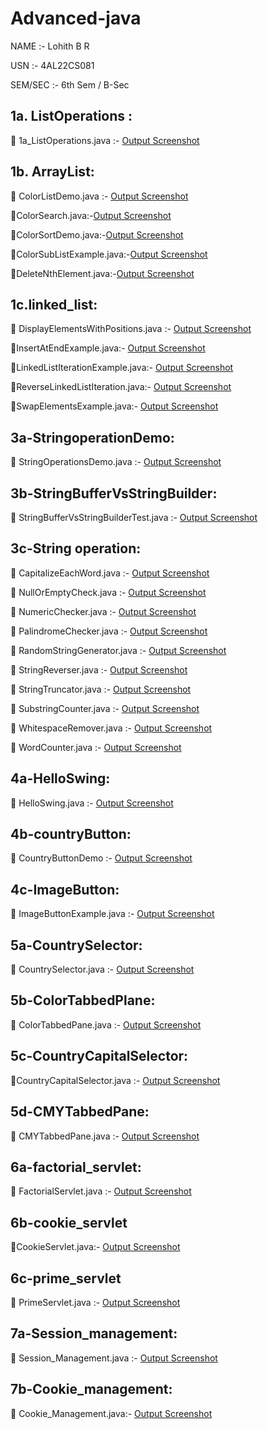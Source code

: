 # Advanced-java
NAME    :- Lohith B R

USN     :- 4AL22CS081

SEM/SEC :- 6th Sem / B-Sec


## 1a. ListOperations :

🔗 1a_ListOperations.java :- [Output Screenshot](https://github.com/lohithrace21/Advanced-java/blob/main/EXP-1_List_Operations/Screenshot-1a_ListOperations.png)

## 1b. ArrayList:

🔗 ColorListDemo.java :- [Output Screenshot](https://github.com/lohithrace21/Advanced-java/blob/main/EXP-1_List_Operations/1b_Array_List/Screenshot-1b_ColorListDemo.png)

🔗ColorSearch.java:-[Output Screenshot](https://github.com/lohithrace21/Advanced-java/blob/main/EXP-1_List_Operations/1b_Array_List/Screenshot-1b_ColorSearch.png)

🔗ColorSortDemo.java:-[Output Screenshot](https://github.com/lohithrace21/Advanced-java/blob/main/EXP-1_List_Operations/1b_Array_List/Screenshot-1b_ColorSortDemo.png)

🔗ColorSubListExample.java:-[Output Screenshot](https://github.com/lohithrace21/Advanced-java/blob/main/EXP-1_List_Operations/1b_Array_List/Screenshot-1b_ColorSubListExample.png)

🔗DeleteNthElement.java:-[Output Screenshot](https://github.com/lohithrace21/Advanced-java/blob/main/EXP-1_List_Operations/1b_Array_List/Screenshot-1b_DeleteNthElement.png)

## 1c.linked_list:

🔗 DisplayElementsWithPositions.java :- [Output Screenshot](https://github.com/lohithrace21/Advanced-java/blob/main/EXP-1_List_Operations/1b_Linked_list/Screenshot-1c_DisplayElementsWithPositions.png)

🔗InsertAtEndExample.java:- [Output Screenshot](https://github.com/lohithrace21/Advanced-java/blob/main/EXP-1_List_Operations/1b_Linked_list/Screenshot-1c_InsertAtEndExample.png)

🔗LinkedListIterationExample.java:- [Output Screenshot](https://github.com/lohithrace21/Advanced-java/blob/main/EXP-1_List_Operations/1b_Linked_list/Screenshot-1c_LinkedListIterationExample.png)

🔗ReverseLinkedListIteration.java:- [Output Screenshot](https://github.com/lohithrace21/Advanced-java/blob/main/EXP-1_List_Operations/1b_Linked_list/Screenshot-1c_ReverseLinkedListIteration.png)

🔗SwapElementsExample.java:- [Output Screenshot](https://github.com/lohithrace21/Advanced-java/blob/main/EXP-1_List_Operations/1b_Linked_list/Screenshot-1c_SwapElementsExample.png)

## 3a-StringoperationDemo:

🔗 StringOperationsDemo.java :- [Output Screenshot](https://github.com/lohithrace21/Advanced-java/blob/main/EXP-3_String_operation/Screenshot-3a_StringOperationsDemo.png)

## 3b-StringBufferVsStringBuilder:
🔗 StringBufferVsStringBuilderTest.java :- [Output Screenshot](https://github.com/lohithrace21/Advanced-java/blob/main/EXP-3_String_operation/Screenshot-3b_StringBufferVsStringBuilderTest.png)

## 3c-String operation:
🔗 CapitalizeEachWord.java :- [Output Screenshot](https://github.com/lohithrace21/Advanced-java/blob/main/EXP-3_String_operation/3c-String_opertion/Screenshot-3c_CapitalizeEachWord.png)

🔗 NullOrEmptyCheck.java :- [Output Screenshot](https://github.com/lohithrace21/Advanced-java/blob/main/EXP-3_String_operation/3c-String_opertion/Screenshot-3c_NullOrEmptyCheck.png)

🔗 NumericChecker.java :- [Output Screenshot](https://github.com/lohithrace21/Advanced-java/blob/main/EXP-3_String_operation/3c-String_opertion/Screenshot-3c_NumericChecker.png)

🔗 PalindromeChecker.java :- [Output Screenshot](https://github.com/lohithrace21/Advanced-java/blob/main/EXP-3_String_operation/3c-String_opertion/Screenshot-3c_PalindromeChecker.png)

🔗 RandomStringGenerator.java :- [Output Screenshot](https://github.com/lohithrace21/Advanced-java/blob/main/EXP-3_String_operation/3c-String_opertion/Screenshot-3c_RandomStringGenerator.png)

🔗 StringReverser.java :- [Output Screenshot](https://github.com/lohithrace21/Advanced-java/blob/main/EXP-3_String_operation/3c-String_opertion/Screenshot-3c_StringReverser.png)

🔗 StringTruncator.java :- [Output Screenshot](https://github.com/lohithrace21/Advanced-java/blob/main/EXP-3_String_operation/3c-String_opertion/Screenshot-3c_StringTruncator.png)


🔗 SubstringCounter.java :- [Output Screenshot](https://github.com/lohithrace21/Advanced-java/blob/main/EXP-3_String_operation/3c-String_opertion/Screenshot-3c_SubstringCounter.png)

🔗 WhitespaceRemover.java :- [Output Screenshot](https://github.com/lohithrace21/Advanced-java/blob/main/EXP-3_String_operation/3c-String_opertion/Screenshot-3c_WhitespaceRemover.png)

🔗 WordCounter.java :- [Output Screenshot](https://github.com/lohithrace21/Advanced-java/blob/main/EXP-3_String_operation/3c-String_opertion/Screenshot-3c_WordCounter.png)

## 4a-HelloSwing:

🔗 HelloSwing.java :- [Output Screenshot](https://github.com/lohithrace21/Advanced-java/blob/main/EXP-4_Swing/4a_HelloSwing/Screenshot-4a_HelloSwing.png)
## 4b-countryButton:

🔗 CountryButtonDemo :- [Output Screenshot](https://github.com/lohithrace21/Advanced-java/blob/main/EXP-4_Swing/4b_CountryButtonDemo/Screenshot-4b_CountryButtonDemo.png)
## 4c-ImageButton:

🔗 ImageButtonExample.java :- [Output Screenshot](https://github.com/lohithrace21/Advanced-java/blob/main/EXP-4_Swing/4c_ImageButtonDemo/Screenshot-4c_Swings_ImageButtonExample.png)

## 5a-CountrySelector:

🔗 CountrySelector.java :- [Output Screenshot](https://github.com/lohithrace21/Advanced-java/blob/main/EXP-5_Swing/5a_CountrySelector/Screenshot-5a_CountrySelector.png)

## 5b-ColorTabbedPlane:

🔗 ColorTabbedPane.java :- [Output Screenshot](https://github.com/lohithrace21/Advanced-java/blob/main/EXP-5_Swing/5b_ColorTabbedPane/Screenshot-5b_ColorTabbedPane.png)

## 5c-CountryCapitalSelector:

🔗CountryCapitalSelector.java :- [Output Screenshot](https://github.com/lohithrace21/Advanced-java/blob/main/EXP-5_Swing/5c_CountryCapitalSelector/Screenshot-5c_CountryCapitalSelector.png)

## 5d-CMYTabbedPane:

🔗 CMYTabbedPane.java :- [Output Screenshot](https://github.com/lohithrace21/Advanced-java/blob/main/EXP-5_Swing/5d_CMYTabbedPane/Screenshot-5d_CMYTabbedPane.png)

## 6a-factorial_servlet:

🔗 FactorialServlet.java :- [Output Screenshot](https://github.com/lohithrace21/Advanced-java/blob/main/EXP-6_%20servlet_program/6a_factorial_servlet/Screenshot-6a_FactorialServlet.png)

## 6b-cookie_servlet

🔗CookieServlet.java:- [Output Screenshot](https://github.com/lohithrace21/Advanced-java/blob/main/EXP-6_%20servlet_program/6b_%20cookie_servlet/Screenshot-6b_CookieServlet.png)

## 6c-prime_servlet

🔗 PrimeServlet.java :- [Output Screenshot](https://github.com/lohithrace21/Advanced-java/blob/main/EXP-6_%20servlet_program/6c_prime%20_servlet/Screenshot-6c_PrimeServlet.png)

## 7a-Session_management:

🔗 Session_Management.java :- [Output Screenshot](https://github.com/lohithrace21/Advanced-java/blob/main/EXp-7a_Session_Management/ScreenShot-7a_Session_Management.png)

## 7b-Cookie_management:

🔗 Cookie_Management.java:- [Output Screenshot](https://github.com/lohithrace21/Advanced-java/blob/main/EXP-7b_%20Cookie_Management/ScreenShot-7b_Cookie_Management.png)








